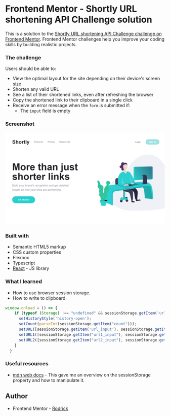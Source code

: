 # Frontend Mentor - Shortly URL shortening API Challenge solution

This is a solution to the [Shortly URL shortening API Challenge challenge on Frontend Mentor](https://www.frontendmentor.io/challenges/url-shortening-api-landing-page-2ce3ob-G). Frontend Mentor challenges help you improve your coding skills by building realistic projects. 

### The challenge

Users should be able to:

- View the optimal layout for the site depending on their device's screen size
- Shorten any valid URL
- See a list of their shortened links, even after refreshing the browser
- Copy the shortened link to their clipboard in a single click
- Receive an error message when the `form` is submitted if:
  - The `input` field is empty

### Screenshot

![](./public/images/Screenshot.png)

### Built with

- Semantic HTML5 markup
- CSS custom properties
- Flexbox
- Typescript
- [React](https://reactjs.org/) - JS library

### What I learned
- How to use browser session storage.
- How to write to clipboard.

```js
window.onload = () => {
    if (typeof (Storage) !== "undefined" && sessionStorage.getItem('url_input') !== null) {
      setHistoryStyle('history-open');
      setCount(parseInt(sessionStorage.getItem("count")));
      setURL([sessionStorage.getItem('url_input'), sessionStorage.getItem("url_shorten"), sessionStorage.getItem("url_style")]);
      setURL1([sessionStorage.getItem("url1_input"), sessionStorage.getItem("url1_shorten"), sessionStorage.getItem("url1_style")]);
      setURL2([sessionStorage.getItem("url2_input"), sessionStorage.getItem("url2_shorten"), sessionStorage.getItem("url2_style")]);
    }
  }
```

### Useful resources

- [mdn web docs](https://developer.mozilla.org/en-US/docs/Web/API/Window/sessionStorage) - This gave me an overview on the sessionStorage property and how to manipulate it.

## Author
- Frontend Mentor - [Rodrick](https://www.frontendmentor.io/profile/Rodrick-alt)
